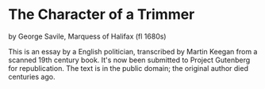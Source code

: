 The Character of a Trimmer
==========================

by George Savile, Marquess of Halifax (fl 1680s)


This is an essay by a English politician, transcribed by Martin Keegan
from a scanned 19th century book.  It's now been submitted to Project
Gutenberg for republication.  The text is in the public domain; the
original author died centuries ago.
